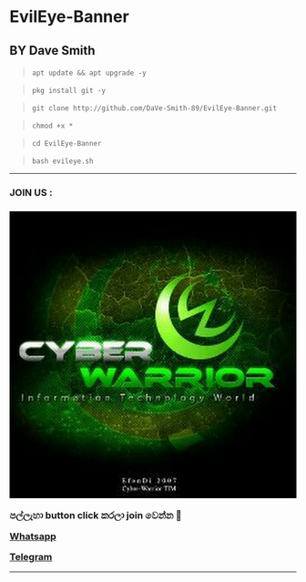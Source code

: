 # EvilEye-Banner

## BY Dave Smith

>`apt update && apt upgrade -y`


 > `pkg install git -y`


 > `git clone http://github.com/DaVe-Smith-89/EvilEye-Banner.git`


  >`chmod +x *`


>  `cd EvilEye-Banner`


 > `bash evileye.sh`

<hr colour="Red" size="10">
<h3>JOIN US :<h3/>
<img src="400086900718_114430.jpg">

<br>


පල්ලැහා button click කරලා join වෙන්න 🖤

<a href="https://chat.whatsapp.com/DWMOhdZv78RHfYpmVfjBuS"> Whatsapp </a>

<a href="http://t.me/By_sstp"> Telegram  </a>

<hr colour="Red" size="10">
 
